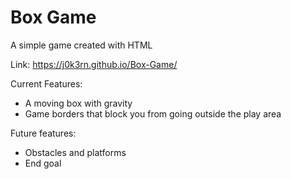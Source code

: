 # Box Game
A simple game created with HTML

Link: https://j0k3rn.github.io/Box-Game/ 
 
 Current Features:
 - A moving box with gravity
 - Game borders that block you from going outside the play area
 
 Future features:
 - Obstacles and platforms
 - End goal
